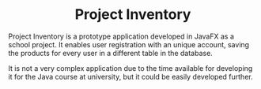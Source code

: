 <h1 align="center"> Project Inventory</h1>

Project Inventory is a prototype application developed in JavaFX as a school project. It enables user registration with an unique account, saving the products for every user in a different table in the database.

It is not a very complex application due to the time available for developing it for the Java course at university, but it could be easily developed further.
